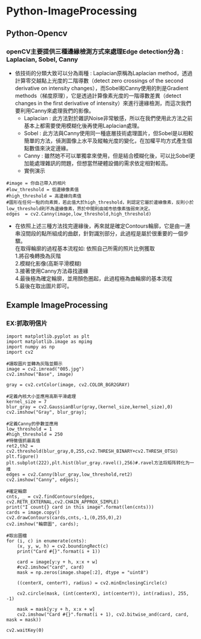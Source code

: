 # Python-ImageProcessing  
## Python-Opencv  
### openCV主要提供三種邊緣檢測方式來處理Edge detection分為 : Laplacian, Sobel, Canny  
* 依技術的分類大致可以分為兩種 : Laplacian原稱為Laplacian method，透過計算零交越點上光度的二階導數（detect zero crossings of the second derivative on intensity changes），而Sobel和Canny使用的則是Gradient methods（梯度原理），它是透過計算像素光度的一階導數差異（detect changes in the first derivative of intensity）來進行邊緣檢測，而這次我們要利用Canny來處理我們的影像。  
    * Laplacian : 此方法對於雜訊Noise非常敏感，所以在我們使用此方法之前基本上都需要使用模糊化後再使用Laplacian處理。  
    * Sobel : 此方法與Canny使用同一種底層技術處理圖片，但Sobel是以相較簡單的方法，偵測圖像上水平及縱軸光度的變化，在加權平均方式產生個點數值來決定邊緣。  
    * Canny : 雖然她不可以單獨拿來使用，但是結合模糊化後，可以比Sobel更加能處理雜訊的問題，但想當然硬體設備的需求依定相對較高。  
    * 實例演示
```
#image = 你自己帶入的相片  
#low_threshold = 低邊緣像素值  
#high_threshold = 高邊緣向素值  
#圖形在任何一點的向素質，若此值大於high_threshold，則認定它屬於邊緣像素，反則小於low_threshold則不為邊緣像素，界於中間則由城市依像素強弱來決定。  
edges  = cv2.Canny(image,low_threshold,high_threshold)
```

* 在依照上述三種方法找完邊緣後，再來就是確定Contours輪廓，它是由一連串沒間段的點所組成的曲獻，針對識別部分，此過程是屬於很重要的一個步驟。  
在取得輪廓的過程基本流程如:
依照自己所需的照片比例獲取  
1.將召喚轉換為灰階   
2.模糊化影像(高斯平滑模糊)  
3.接著使用Canny方法尋找邊緣  
4.最後極為確定輪廓，並用顏色圈起，此過程極為曲輪廓的基本流程  
5.最後在取出圖片即可。  

## Example  ImageProcessing
### EX:抓取明信片
```
import matplotlib.pyplot as plt
import matplotlib.image as mpimg
import numpy as np
import cv2

#讀取圖片並轉為灰階並顯示
image = cv2.imread("005.jpg")
cv2.imshow("Base", image)

gray = cv2.cvtColor(image, cv2.COLOR_BGR2GRAY)

#定義內核大小並應用高斯平滑處理
kernel_size = 7
blur_gray = cv2.GaussianBlur(gray,(kernel_size,kernel_size),0)
cv2.imshow("Gray", blur_gray);

#定義Canny的參數並應用
low_threshold = 1 
#high_threshold = 250
#特徵值抓最高值
ret2,th2 = cv2.threshold(blur_gray,0,255,cv2.THRESH_BINARY+cv2.THRESH_OTSU)
plt.figure()
plt.subplot(222),plt.hist(blur_gray.ravel(),256)#.ravel方法将矩阵转化为一维
edges = cv2.Canny(blur_gray,low_threshold,ret2)
cv2.imshow("Canny", edges);

#確定輪廓
cnts, _ = cv2.findContours(edges, cv2.RETR_EXTERNAL,cv2.CHAIN_APPROX_SIMPLE)
print("I count{} card in this image".format(len(cnts)))
cards = image.copy()
cv2.drawContours(cards,cnts,-1,(0,255,0),2)
cv2.imshow("輪廓圖", cards);

#取出圖檔
for (i, c) in enumerate(cnts):
    (x, y, w, h) = cv2.boundingRect(c)
    print("Card #{}".format(i + 1))
          
    card = image[y:y + h, x:x + w]
    #cv2.imshow("card", card)
    mask = np.zeros(image.shape[:2], dtype = "uint8")

    ((centerX, centerY), radius) = cv2.minEnclosingCircle(c)

    cv2.circle(mask, (int(centerX), int(centerY)), int(radius), 255, -1)

    mask = mask[y:y + h, x:x + w]
    cv2.imshow("Card #{}".format(i + 1), cv2.bitwise_and(card, card, mask = mask))
    
cv2.waitKey(0)
```
